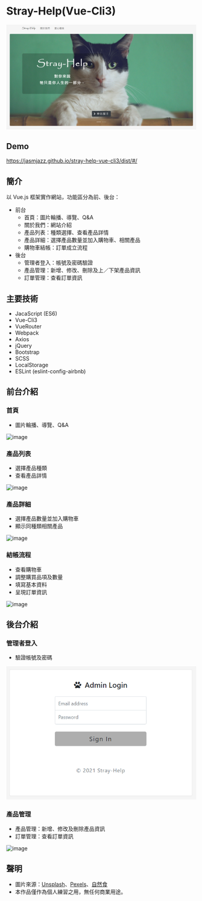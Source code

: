 # Stray-Help(Vue-Cli3)

![image](https://github.com/jasmjazz/stray-help-vue-cli3/blob/master/src/assets/demo/home.png)

## Demo

https://jasmjazz.github.io/stray-help-vue-cli3/dist/#/


## 簡介

以 Vue.js 框架實作網站，功能區分為前、後台：  
* 前台  
  *   首頁：圖片輪播、導覽、Q&A  
  *   關於我們：網站介紹  
  *   產品列表：種類選擇、查看產品詳情  
  *   產品詳細：選擇產品數量並加入購物車、相關產品  
  *   購物車結帳：訂單成立流程  
* 後台  
  *   管理者登入：帳號及密碼驗證  
  *   產品管理：新增、修改、刪除及上／下架產品資訊  
  *   訂單管理：查看訂單資訊


## 主要技術
*  JacaScript (ES6)
*  Vue-Cli3
*  VueRouter
*  Webpack
*  Axios
*  jQuery
*  Bootstrap
*  SCSS
*  LocalStorage
*  ESLint (eslint-config-airbnb)

## 前台介紹  
### 首頁  
*  圖片輪播、導覽、Q&A  
  
![image](https://github.com/jasmjazz/stray-help-vue-cli3/blob/master/src/assets/demo/home.gif)

### 產品列表  
*  選擇產品種類  
*  查看產品詳情  
  
![image](https://github.com/jasmjazz/stray-help-vue-cli3/blob/master/src/assets/demo/products.gif)  
  
### 產品詳細  
*  選擇產品數量並加入購物車  
*  顯示同種類相關產品  
  
![image](https://github.com/jasmjazz/stray-help-vue-cli3/blob/master/src/assets/demo/detail.gif)  
  
### 結帳流程  
*  查看購物車
*  調整購買品項及數量
*  填寫基本資料
*  呈現訂單資訊  
  
![image](https://github.com/jasmjazz/stray-help-vue-cli3/blob/master/src/assets/demo/check.gif)  
  
## 後台介紹  
### 管理者登入  
*  驗證帳號及密碼  
  
![image](https://github.com/jasmjazz/stray-help-vue-cli3/blob/master/src/assets/demo/login.png)  

### 產品管理  
*  產品管理：新增、修改及刪除產品資訊  
*  訂單管理：查看訂單資訊  
  
![image](https://github.com/jasmjazz/stray-help-vue-cli3/blob/master/src/assets/demo/dashboard.gif)  

## 聲明
*  圖片來源：[Unsplash](https://unsplash.com/)、[Pexels](https://www.pexels.com/zh-tw/)、[自然食](https://www.natural10.com.tw/)
*  本作品僅作為個人練習之用，無任何商業用途。

